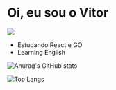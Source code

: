 # Oi, eu sou o Vitor

<a href="https://www.linkedin.com/in/vitor-cesarino-230473249/" target="_blank"><img src="https://img.shields.io/badge/-Linkedln-0e76a8?style=for-the-badge&logo=linkedin&logoColor=white" target="_blank"></a>
<ul>
  <li>Estudando React e GO</li>
  <li>Learning English</li>
</ul>


![Anurag's GitHub stats](https://github-readme-stats.vercel.app/api?username=VitorCesarinoMarchese&show_icons=true&theme=monokai)

[![Top Langs](https://github-readme-stats.vercel.app/api/top-langs/?username=VitorCesarinoMarchese&langs_count=3&theme=monokai)](https://github.com/anuraghazra/github-readme-stats)

